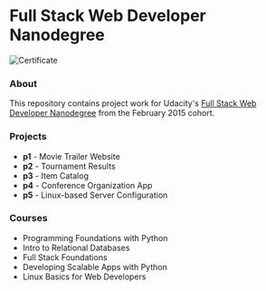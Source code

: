 # Full Stack Web Developer Nanodegree

![Certificate](https://raw.githubusercontent.com/allanbreyes/udacity-full-stack/master/udacity-fsnd-certificate.png)

### About
This repository contains project work for Udacity's [Full Stack Web Developer Nanodegree](https://www.udacity.com/course/nd004) from the February 2015 cohort.

### Projects
- **p1** - Movie Trailer Website
- **p2** - Tournament Results
- **p3** - Item Catalog
- **p4** - Conference Organization App
- **p5** - Linux-based Server Configuration

### Courses
- Programming Foundations with Python
- Intro to Relational Databases
- Full Stack Foundations
- Developing Scalable Apps with Python
- Linux Basics for Web Developers